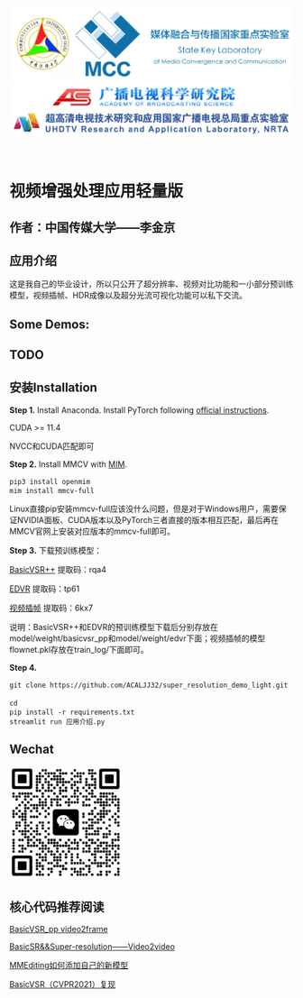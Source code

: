 <div align="center">
  <img src="src/CUC.png" width="600px"/>
  <img src="src/NRTA.png" width="600px"/>
  <div>&nbsp;</div>

  <div align="center">
  </div>
  <div>&nbsp;</div>
</div>

# 视频增强处理应用轻量版
## 作者：中国传媒大学——李金京

## 应用介绍

这是我自己的毕业设计，所以只公开了超分辨率、视频对比功能和一小部分预训练模型，视频插帧、HDR成像以及超分光流可视化功能可以私下交流。

## Some Demos:
## TODO

## 安装Installation

**Step 1.**
Install Anaconda.
Install PyTorch following [official instructions](https://pytorch.org/get-started/locally/).

CUDA >= 11.4 

NVCC和CUDA匹配即可

**Step 2.**
Install MMCV with [MIM](https://github.com/open-mmlab/mim).

```shell
pip3 install openmim
mim install mmcv-full
```

Linux直接pip安装mmcv-full应该没什么问题，但是对于Windows用户，需要保证NVIDIA面板、CUDA版本以及PyTorch三者直接的版本相互匹配，最后再在MMCV官网上安装对应版本的mmcv-full即可。


**Step 3.**
下载预训练模型：

[BasicVSR++](https://pan.baidu.com/s/1eD97-72t_bHu-rMya4s60g) 提取码：rqa4 

[EDVR](https://pan.baidu.com/s/1yrTdhDzuW6h526oPJhpwxA) 提取码：tp61  

[视频插帧](https://pan.baidu.com/s/1H_c8NBwOznkbw1FPbE9gFw) 提取码：6kx7

说明：BasicVSR++和EDVR的预训练模型下载后分别存放在model/weight/basicvsr_pp和model/weight/edvr下面；视频插帧的模型flownet.pkl存放在train_log/下面即可。

**Step 4.**
```shell
git clone https://github.com/ACALJJ32/super_resolution_demo_light.git

cd 
pip install -r requirements.txt
streamlit run 应用介绍.py
```

## Wechat
<img src="src/vx.png" width="200px"/>

## 核心代码推荐阅读

[BasicVSR_pp video2frame](http://t.csdn.cn/BwRk9) 

[BasicSR&&Super-resolution——Video2video](http://t.csdn.cn/u5KWG)

[MMEditing如何添加自己的新模型](http://t.csdn.cn/XYUr1)

[BasicVSR（CVPR2021）复现](http://t.csdn.cn/BmqsC)